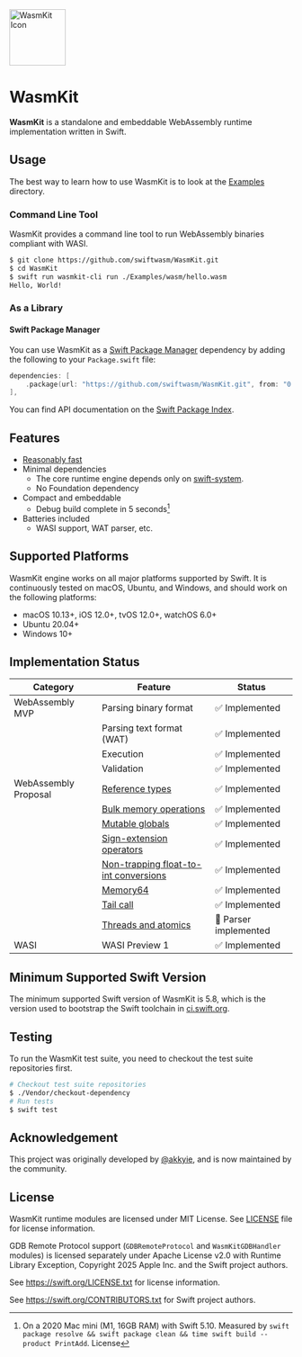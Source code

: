 <img alt="WasmKit Icon" src="https://raw.github.com/wiki/akkyie/wakit/images/wakit_icon.png" width="100px">

# WasmKit

**WasmKit** is a standalone and embeddable WebAssembly runtime implementation written in Swift.

## Usage

The best way to learn how to use WasmKit is to look at the [Examples](./Examples) directory.

### Command Line Tool

WasmKit provides a command line tool to run WebAssembly binaries compliant with WASI.

```sh
$ git clone https://github.com/swiftwasm/WasmKit.git
$ cd WasmKit
$ swift run wasmkit-cli run ./Examples/wasm/hello.wasm
Hello, World!
```

### As a Library

#### Swift Package Manager

You can use WasmKit as a [Swift Package Manager](https://www.swift.org/documentation/package-manager/) dependency by adding the following to your `Package.swift` file:

```swift
dependencies: [
    .package(url: "https://github.com/swiftwasm/WasmKit.git", from: "0.1.0"),
],
```

You can find API documentation on the [Swift Package Index](https://swiftpackageindex.com/swiftwasm/WasmKit/main/documentation/wasmkit).

## Features

- [Reasonably fast](./Documentation/RegisterMachine.md#performance-evaluation)
- Minimal dependencies
    - The core runtime engine depends only on [swift-system](https://github.com/apple/swift-system).
    - No Foundation dependency
- Compact and embeddable
    - Debug build complete in 5 seconds[^1]
- Batteries included
    - WASI support, WAT parser, etc.


## Supported Platforms

WasmKit engine works on all major platforms supported by Swift. It is continuously tested on macOS, Ubuntu, and Windows,
and should work on the following platforms:

- macOS 10.13+, iOS 12.0+, tvOS 12.0+, watchOS 6.0+
- Ubuntu 20.04+
- Windows 10+

## Implementation Status

| Category | Feature | Status |
|----------|---------|--------|
| WebAssembly MVP | Parsing binary format | ✅ Implemented |
|                 | Parsing text format (WAT) | ✅ Implemented |
|                 | Execution | ✅ Implemented |
|                 | Validation | ✅ Implemented  |
| WebAssembly Proposal | [Reference types](https://github.com/WebAssembly/reference-types/blob/master/proposals/reference-types/Overview.md) | ✅ Implemented |
|                      | [Bulk memory operations](https://github.com/WebAssembly/bulk-memory-operations/blob/master/proposals/bulk-memory-operations/Overview.md) | ✅ Implemented |
|                      | [Mutable globals](https://github.com/WebAssembly/mutable-global/blob/master/proposals/mutable-global/Overview.md) | ✅ Implemented |
|                      | [Sign-extension operators](https://github.com/WebAssembly/spec/blob/master/proposals/sign-extension-ops/Overview.md) | ✅ Implemented |
|                      | [Non-trapping float-to-int conversions](https://github.com/WebAssembly/nontrapping-float-to-int-conversions/blob/main/proposals/nontrapping-float-to-int-conversion/Overview.md) | ✅ Implemented |
|                      | [Memory64](https://github.com/WebAssembly/memory64/blob/main/proposals/memory64/Overview.md) | ✅ Implemented |
|                      | [Tail call](https://github.com/WebAssembly/tail-call/blob/master/proposals/tail-call/Overview.md) | ✅ Implemented |
|                      | [Threads and atomics](https://github.com/WebAssembly/threads/blob/master/proposals/threads/Overview.md) | 🚧 Parser implemented |
| WASI | WASI Preview 1 | ✅ Implemented |


## Minimum Supported Swift Version

The minimum supported Swift version of WasmKit is 5.8, which is the version used to bootstrap the Swift toolchain in [ci.swift.org](https://ci.swift.org/).

## Testing

To run the WasmKit test suite, you need to checkout the test suite repositories first.

```sh
# Checkout test suite repositories
$ ./Vendor/checkout-dependency
# Run tests
$ swift test
```

## Acknowledgement

This project was originally developed by [@akkyie](https://github.com/akkyie), and is now maintained by the community.

[^1]: On a 2020 Mac mini (M1, 16GB RAM) with Swift 5.10. Measured by `swift package resolve && swift package clean && time swift build --product PrintAdd`.
License

## License

WasmKit runtime modules are licensed under MIT License. See [LICENSE](https://raw.githubusercontent.com/swiftwasm/WasmKit/refs/heads/main/LICENSE) file for license information.

GDB Remote Protocol support (`GDBRemoteProtocol` and `WasmKitGDBHandler` modules) is licensed separately under Apache License v2.0 with Runtime Library Exception, Copyright 2025 Apple Inc. and the Swift project authors.

See https://swift.org/LICENSE.txt for license information.

See https://swift.org/CONTRIBUTORS.txt for Swift project authors.
